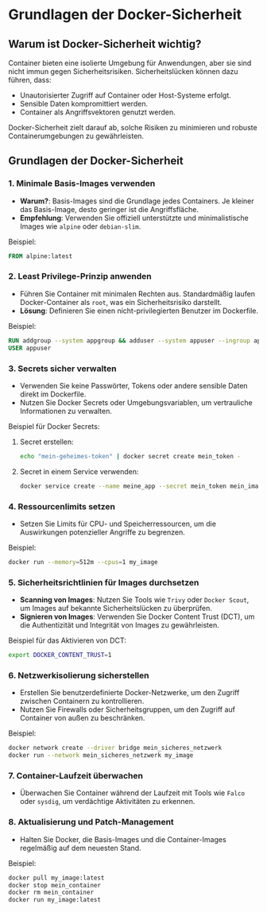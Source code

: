 
# Grundlagen der Docker-Sicherheit
## Warum ist Docker-Sicherheit wichtig?

Container bieten eine isolierte Umgebung für Anwendungen, aber sie sind nicht immun gegen Sicherheitsrisiken. Sicherheitslücken können dazu führen, dass:
- Unautorisierter Zugriff auf Container oder Host-Systeme erfolgt.
- Sensible Daten kompromittiert werden.
- Container als Angriffsvektoren genutzt werden.

Docker-Sicherheit zielt darauf ab, solche Risiken zu minimieren und robuste Containerumgebungen zu gewährleisten.

## Grundlagen der Docker-Sicherheit

### 1. Minimale Basis-Images verwenden
- **Warum?**: Basis-Images sind die Grundlage jedes Containers. Je kleiner das Basis-Image, desto geringer ist die Angriffsfläche.
- **Empfehlung**: Verwenden Sie offiziell unterstützte und minimalistische Images wie `alpine` oder `debian-slim`.

Beispiel:
```dockerfile
FROM alpine:latest
```

### 2. Least Privilege-Prinzip anwenden
- Führen Sie Container mit minimalen Rechten aus. Standardmäßig laufen Docker-Container als `root`, was ein Sicherheitsrisiko darstellt.
- **Lösung**: Definieren Sie einen nicht-privilegierten Benutzer im Dockerfile.

Beispiel:
```dockerfile
RUN addgroup --system appgroup && adduser --system appuser --ingroup appgroup
USER appuser
```

### 3. Secrets sicher verwalten
- Verwenden Sie keine Passwörter, Tokens oder andere sensible Daten direkt im Dockerfile.
- Nutzen Sie Docker Secrets oder Umgebungsvariablen, um vertrauliche Informationen zu verwalten.

Beispiel für Docker Secrets:
1. Secret erstellen:
   ```bash
   echo "mein-geheimes-token" | docker secret create mein_token -
   ```
2. Secret in einem Service verwenden:
   ```bash
   docker service create --name meine_app --secret mein_token mein_image
   ```

### 4. Ressourcenlimits setzen
- Setzen Sie Limits für CPU- und Speicherressourcen, um die Auswirkungen potenzieller Angriffe zu begrenzen.

Beispiel:
```bash
docker run --memory=512m --cpus=1 my_image
```

### 5. Sicherheitsrichtlinien für Images durchsetzen
- **Scanning von Images**: Nutzen Sie Tools wie `Trivy` oder `Docker Scout`, um Images auf bekannte Sicherheitslücken zu überprüfen.
- **Signieren von Images**: Verwenden Sie Docker Content Trust (DCT), um die Authentizität und Integrität von Images zu gewährleisten.

Beispiel für das Aktivieren von DCT:
```bash
export DOCKER_CONTENT_TRUST=1
```

### 6. Netzwerkisolierung sicherstellen
- Erstellen Sie benutzerdefinierte Docker-Netzwerke, um den Zugriff zwischen Containern zu kontrollieren.
- Nutzen Sie Firewalls oder Sicherheitsgruppen, um den Zugriff auf Container von außen zu beschränken.

Beispiel:
```bash
docker network create --driver bridge mein_sicheres_netzwerk
docker run --network mein_sicheres_netzwerk my_image
```

### 7. Container-Laufzeit überwachen
- Überwachen Sie Container während der Laufzeit mit Tools wie `Falco` oder `sysdig`, um verdächtige Aktivitäten zu erkennen.

### 8. Aktualisierung und Patch-Management
- Halten Sie Docker, die Basis-Images und die Container-Images regelmäßig auf dem neuesten Stand.

Beispiel:
```bash
docker pull my_image:latest
docker stop mein_container
docker rm mein_container
docker run my_image:latest
```